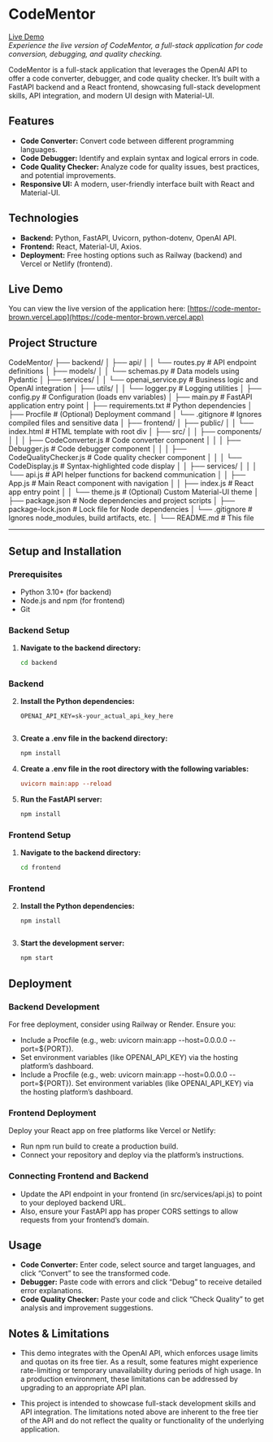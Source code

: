 # CodeMentor

[Live Demo](https://code-mentor-brown.vercel.app)  
*Experience the live version of CodeMentor, a full-stack application for code conversion, debugging, and quality checking.*

CodeMentor is a full-stack application that leverages the OpenAI API to offer a code converter, debugger, and code quality checker. It’s built with a FastAPI backend and a React frontend, showcasing full-stack development skills, API integration, and modern UI design with Material-UI.

## Features

- **Code Converter:** Convert code between different programming languages.
- **Code Debugger:** Identify and explain syntax and logical errors in code.
- **Code Quality Checker:** Analyze code for quality issues, best practices, and potential improvements.
- **Responsive UI:** A modern, user-friendly interface built with React and Material-UI.

## Technologies

- **Backend:** Python, FastAPI, Uvicorn, python-dotenv, OpenAI API.
- **Frontend:** React, Material-UI, Axios.
- **Deployment:** Free hosting options such as Railway (backend) and Vercel or Netlify (frontend).

## Live Demo

You can view the live version of the application here: [https://code-mentor-brown.vercel.app](https://code-mentor-brown.vercel.app)


## Project Structure

CodeMentor/ ├── backend/ │ ├── api/ │ │ └── routes.py # API endpoint definitions │ ├── models/ │ │ └── schemas.py # Data models using Pydantic │ ├── services/ │ │ └── openai_service.py # Business logic and OpenAI integration │ ├── utils/ │ │ └── logger.py # Logging utilities │ ├── config.py # Configuration (loads env variables) │ ├── main.py # FastAPI application entry point │ ├── requirements.txt # Python dependencies │ ├── Procfile # (Optional) Deployment command │ └── .gitignore # Ignores compiled files and sensitive data │ ├── frontend/ │ ├── public/ │ │ └── index.html # HTML template with root div │ ├── src/ │ │ ├── components/ │ │ │ ├── CodeConverter.js # Code converter component │ │ │ ├── Debugger.js # Code debugger component │ │ │ ├── CodeQualityChecker.js # Code quality checker component │ │ │ └── CodeDisplay.js # Syntax-highlighted code display │ │ ├── services/ │ │ │ └── api.js # API helper functions for backend communication │ │ ├── App.js # Main React component with navigation │ │ ├── index.js # React app entry point │ │ └── theme.js # (Optional) Custom Material-UI theme │ ├── package.json # Node dependencies and project scripts │ ├── package-lock.json # Lock file for Node dependencies │ └── .gitignore # Ignores node_modules, build artifacts, etc. │ └── README.md # This file

---


## Setup and Installation

### Prerequisites

- Python 3.10+ (for backend)
- Node.js and npm (for frontend)
- Git

### Backend Setup

1. **Navigate to the backend directory:**

   ```bash
   cd backend


### Backend
2. **Install the Python dependencies:**
   ```env
   OPENAI_API_KEY=sk-your_actual_api_key_here


3. **Create a .env file in the backend directory:**
   ```sh
   npm install
4. **Create a .env file in the root directory with the following variables:**
   ```ini
   uvicorn main:app --reload
5. **Run the FastAPI server:**
    ```sh
   npm install
### Frontend Setup

1. **Navigate to the backend directory:**

   ```bash
   cd frontend


### Frontend
2. **Install the Python dependencies:**
   ```env
   npm install


3. **Start the development server:**
   ```sh
   npm start

## Deployment

### Backend Development
For free deployment, consider using Railway or Render. Ensure you:
   - Include a Procfile (e.g., web: uvicorn main:app --host=0.0.0.0 --port=${PORT}).
   - Set environment variables (like OPENAI_API_KEY) via the hosting platform’s dashboard.
   - Include a Procfile (e.g., web: uvicorn main:app --host=0.0.0.0 --port=${PORT}).
Set environment variables (like OPENAI_API_KEY) via the hosting platform’s dashboard.
### Frontend Deployment
Deploy your React app on free platforms like Vercel or Netlify:
- Run npm run build to create a production build.
- Connect your repository and deploy via the platform’s instructions.
### Connecting Frontend and Backend
- Update the API endpoint in your frontend (in src/services/api.js) to point to your deployed backend URL.
- Also, ensure your FastAPI app has proper CORS settings to allow requests from your frontend’s domain.
## Usage
- **Code Converter:** Enter code, select source and target languages, and click “Convert” to see the transformed code.
- **Debugger:** Paste code with errors and click “Debug” to receive detailed error explanations.
- **Code Quality Checker:** Paste your code and click “Check Quality” to get analysis and improvement suggestions.
## Notes & Limitations

- This demo integrates with the OpenAI API, which enforces usage limits and quotas on its free tier. As a result, some features might experience rate-limiting or temporary unavailability during periods of high usage. In a production environment, these limitations can be addressed by upgrading to an appropriate API plan.

- This project is intended to showcase full-stack development skills and API integration. The limitations noted above are inherent to the free tier of the API and do not reflect the quality or functionality of the underlying application.



   




